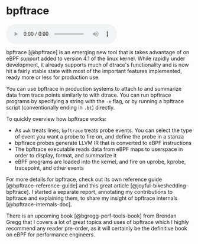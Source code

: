 # bpftrace
<audio controls="1"> <source src="audio/mp3/00020-bpftrace.md.plain.mp3" type="audio/mpeg"></source> </audio>

bpftrace [@bpftrace] is an emerging new tool that is takes advantage of on eBPF
support added to version 4.1 of the linux kernel. While rapidly under
development, it already supports much of dtrace's functionality and is now hit
a fairly stable state with most of the important features implemented, ready
more or less for production use.

You can use bpftrace in production systems to attach to and summarize data from
trace points similarly to with dtrace.  You can run bpftrace programs by
specifying a string with the `-e` flag, or by running a bpftrace script
(conventionally ending in `.bt`) directly.

To quickly overview how bpftrace works:

- As `awk` treats lines, `bpftrace` treats probe events. You can select the
type of event you want a probe to fire on, and define the probe in a stanza
- bpftrace probes generate LLVM IR that is converted to eBPF instructions
- The bpftrace executable reads data from eBPF maps to userspace in order to
display, format, and summarize it
- eBPF programs are loaded into the kernel, and fire on uprobe, kprobe,
tracepoint, and other events

For more details for bpftrace, check out its own reference guide
[@bpftrace-reference-guide] and this great article [@joyful-bikeshedding-bpftrace].
I started a separate report, annotating my contributions to bpftrace and
explaining them, to share my insight of bpftrace internals [@bpftrace-internals-doc].

There is an upcoming book [@bgregg-perf-tools-book] from Brendan Gregg that I
covers a lot of great topics and uses of bpftrace which I highly recommend any
reader pre-order, as it will certainly be the definitive book on eBPF for
performance engineers.
